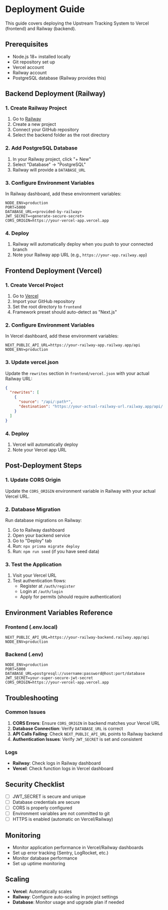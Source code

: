 # Deployment Guide

This guide covers deploying the Upstream Tracking System to Vercel (frontend) and Railway (backend).

## Prerequisites

- Node.js 18+ installed locally
- Git repository set up
- Vercel account
- Railway account
- PostgreSQL database (Railway provides this)

## Backend Deployment (Railway)

### 1. Create Railway Project

1. Go to [Railway](https://railway.app)
2. Create a new project
3. Connect your GitHub repository
4. Select the backend folder as the root directory

### 2. Add PostgreSQL Database

1. In your Railway project, click "+ New"
2. Select "Database" → "PostgreSQL"
3. Railway will provide a `DATABASE_URL`

### 3. Configure Environment Variables

In Railway dashboard, add these environment variables:

```env
NODE_ENV=production
PORT=5000
DATABASE_URL=<provided-by-railway>
JWT_SECRET=<generate-secure-secret>
CORS_ORIGIN=https://your-vercel-app.vercel.app
```

### 4. Deploy

1. Railway will automatically deploy when you push to your connected branch
2. Note your Railway app URL (e.g., `https://your-app.railway.app`)

## Frontend Deployment (Vercel)

### 1. Create Vercel Project

1. Go to [Vercel](https://vercel.com)
2. Import your GitHub repository
3. Set the root directory to `frontend`
4. Framework preset should auto-detect as "Next.js"

### 2. Configure Environment Variables

In Vercel dashboard, add these environment variables:

```env
NEXT_PUBLIC_API_URL=https://your-railway-app.railway.app/api
NODE_ENV=production
```

### 3. Update vercel.json

Update the `rewrites` section in `frontend/vercel.json` with your actual Railway URL:

```json
{
  "rewrites": [
    {
      "source": "/api/:path*",
      "destination": "https://your-actual-railway-url.railway.app/api/:path*"
    }
  ]
}
```

### 4. Deploy

1. Vercel will automatically deploy
2. Note your Vercel app URL

## Post-Deployment Steps

### 1. Update CORS Origin

Update the `CORS_ORIGIN` environment variable in Railway with your actual Vercel URL.

### 2. Database Migration

Run database migrations on Railway:

1. Go to Railway dashboard
2. Open your backend service
3. Go to "Deploy" tab
4. Run: `npx prisma migrate deploy`
5. Run: `npm run seed` (if you have seed data)

### 3. Test the Application

1. Visit your Vercel URL
2. Test authentication flows:
   - Register at `/auth/register`
   - Login at `/auth/login`
   - Apply for permits (should require authentication)

## Environment Variables Reference

### Frontend (.env.local)

```env
NEXT_PUBLIC_API_URL=https://your-railway-backend.railway.app/api
NODE_ENV=production
```

### Backend (.env)

```env
NODE_ENV=production
PORT=5000
DATABASE_URL=postgresql://username:password@host:port/database
JWT_SECRET=your-super-secure-jwt-secret
CORS_ORIGIN=https://your-vercel-app.vercel.app
```

## Troubleshooting

### Common Issues

1. **CORS Errors**: Ensure `CORS_ORIGIN` in backend matches your Vercel URL
2. **Database Connection**: Verify `DATABASE_URL` is correct
3. **API Calls Failing**: Check `NEXT_PUBLIC_API_URL` points to Railway backend
4. **Authentication Issues**: Verify `JWT_SECRET` is set and consistent

### Logs

- **Railway**: Check logs in Railway dashboard
- **Vercel**: Check function logs in Vercel dashboard

## Security Checklist

- [ ] JWT_SECRET is secure and unique
- [ ] Database credentials are secure
- [ ] CORS is properly configured
- [ ] Environment variables are not committed to git
- [ ] HTTPS is enabled (automatic on Vercel/Railway)

## Monitoring

- Monitor application performance in Vercel/Railway dashboards
- Set up error tracking (Sentry, LogRocket, etc.)
- Monitor database performance
- Set up uptime monitoring

## Scaling

- **Vercel**: Automatically scales
- **Railway**: Configure auto-scaling in project settings
- **Database**: Monitor usage and upgrade plan if needed